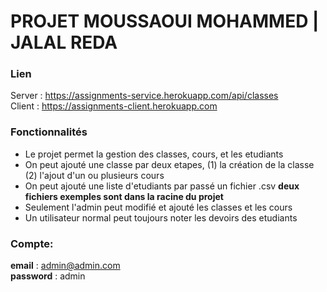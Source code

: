 # PROJET MOUSSAOUI MOHAMMED | JALAL REDA

### Lien
Server : 
https://assignments-service.herokuapp.com/api/classes <br />
Client :
https://assignments-client.herokuapp.com

### Fonctionnalités 
* Le projet permet la gestion des classes, cours, et les etudiants
* On peut ajouté une classe par deux etapes, (1) la création de la classe (2) l'ajout d'un ou plusieurs cours
* On peut ajouté une liste d'etudiants par passé un fichier .csv **deux fichiers exemples sont dans la racine du projet**
* Seulement l'admin peut modifié et ajouté les classes et les cours
* Un utilisateur normal peut toujours noter les devoirs des etudiants

### Compte:
**email** : admin@admin.com <br />
**password** : admin
